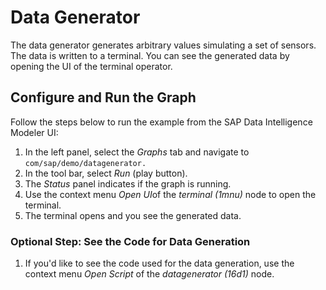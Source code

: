 <!-- loiocb7028bbece0455d8fbcff21eb7abbc2 -->

# Data Generator

The data generator generates arbitrary values simulating a set of sensors. The data is written to a terminal. You can see the generated data by opening the UI of the terminal operator.



<a name="loiocb7028bbece0455d8fbcff21eb7abbc2__section_w4x_mhb_v2b"/>

## Configure and Run the Graph

Follow the steps below to run the example from the SAP Data Intelligence Modeler UI:

1.  In the left panel, select the *Graphs* tab and navigate to `com/sap/demo/datagenerator.`
2.  In the tool bar, select *Run* \(play button\).
3.  The *Status* panel indicates if the graph is running.
4.  Use the context menu *Open UI*of the *terminal \(1mnu\)* node to open the terminal.
5.  The terminal opens and you see the generated data.



### Optional Step: See the Code for Data Generation

1.  If you'd like to see the code used for the data generation, use the context menu *Open Script* of the *datagenerator \(16d1\)* node.


